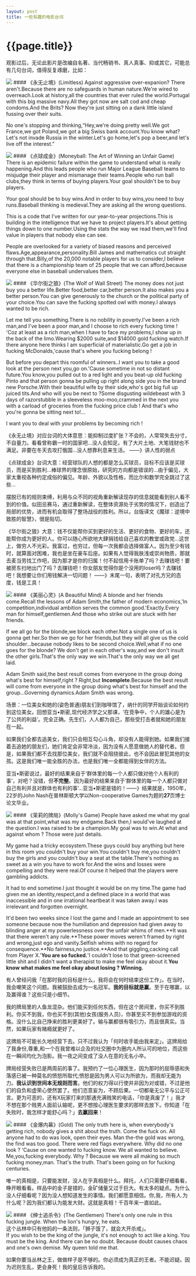 ```yaml
---
layout: post
title: 一些有趣的电影台词
---
```

{{page.title}}
====================

观影过后，无论此影片是改编自名著、当代畅销书、真人真事、抑或其它，可能总有几句台词，值得反复琢磨，比如：

<img src="/images/posts/2019-02-21/Limitless.png">
#### 《永无止境》(Limitless)
Against aggressive over-expanion? There aren't.Because there are no safeguards in human nature.We're wired to overreach.Look at history,all the countries that ever ruled the world.Portugal with this big massive navy.All they got now are salt cod and cheap condoms.And the Brits? Now they're just sitting on a dank little island fussing over their suits.<br/>

No one's stopping and thinking,“Hey,we're doing pretty well.We got France,we got Poland,we got a big Swiss bank account.You know what? Let's not invade Russia in the winter.Let's go home,let's pop a beer,and let's live off the interest.”<br/>

<img src="/images/posts/2019-02-21/Moneyball.jpg">
#### 《点球成金》(Moneyball: The Art of Winning an Unfair Game)   
There is an epidemic failure within the game to understand what is really happening.And this leads people who run Major League Baseball teams to misjudge their player and mismanage their teams.People who run ball clubs,they think in terms of buying players.Your goal shouldn't be to buy players.<br/>

Your goal should be to buy wins.And in order to buy wins,you need to buy runs.Baseball thinking is medieval.They are asking all the wrong questions.<br/>

This is a code that I've written for our year-to-year projections.This is building in the intelligence that we have to project players.It's about getting things down to one number.Using the stats the way we read them,we'll find value in players that nobody else can see.<br/>

People are overlooked for a variety of biased reasons and perceived flaws.Age,appearance,personality.Bill James and mathematics cut straight through that.Billy,of the 20,000 notable players for us to consider,I believe that there is a championship team of 25 people that we can afford,because everyone else in baseball undervalues them.<br/>

<img src="/images/posts/2019-02-21/The_Wolf_of_Wall_Street_0.png">
#### 《华尔街之狼》(The Wolf of Wall Street)
The money does not just buy you a better life.Better food,better car,better person.It also makes you a better person.You can give generously to the church or the political party of your choice.You can save the fucking spotted owl with money.I always wanted to be rich.<br/>

Let me tell you something.There is no nobility in poverty.I've been a rich man,and I've been a poor man,and I choose to rich every fucking time ! 'Coz at least as a rich man,when I have to face my problems,I show up in the back of the limo.Wearing $2000 suite,and $14000 gold fucking watch.If there anyone here thinks I am superficial of materialistic.Go get a job in fucking McDonalds,'cause that's where you fucking belong !<br/> 

But before you depart this roomful of winners..I want you to take a good look at the person next you,go on.'Cause sometime in not so distant future.You know,you pulled out to a red light and you beat-up old fucking Pinto and that person gonna be pulling up right along side you in the brand new Porsche.With their beautiful wife by their side,who's got big full up juiced tits.And who will you be next to ?Some disgusting wildebeast with 3 days of razorstubble in a sleeveless moo-moo,crammed in the next you with a carload of groceries from the fucking price club ! And that's who you're gonna be sitting next to!...<br/>

I want you to deal with your problems by becoming rich !

《永无止境》对应台词的大体意思：能抑制过度扩张？不会的，人常常失去分寸，不自量力。看看曾称霸一时的国家吧...没人会知足。有了大片土地、大笔钱财也不满足。非要在冬天去攻打俄国...没人想靠利息来生活。 ——》讲人性的弱点<br/>

《点球成金》台词大意：经营球队的人想的都是怎么买球员，目标不应该是买球员，而是买到胜利...棒球界的理念很原始，研究的方向都是错误的...由于偏见，大家太重视各种约定成俗的偏见。年龄、外貌以及性格，而比尔和数学完全跳过了这些...<br/>

摆脱已有的规则束缚，利用与众不同的视角重新解读现存的信息就能看到别人看不到的价值。似田忌赛马，通过重新解读，在整体资源处于劣势的情况下，创造出了局部的优势，进而有机会取得了整场战役的胜利。所以，台版译文《魔球：逆境中致胜的智慧》，很是贴切。<br/>

《华尔街之狼》大意：钱不仅能帮你买到更好的生活、更好的食物、更好的车，还能帮你成为更好的人。你可以随心所欲地大肆捐钱给自己喜欢的教堂或政党...这世上，做穷人不光彩。我富过，也穷过，但每一次我都会选择做富人。因为至少有钱时，就算面对困难，我也是坐在豪车后座。如果有人觉得我肤浅或崇尚物质，那就去麦当劳找工作吧，因为那才是你的归属！付不起信用卡账单了吗？去赚钱吧！要被房东扫地出门了吗？去赚钱吧！你女朋友觉得你是个没用的loser吗？去赚钱吧！我想要让你们用钱解决一切问题！ ——》末尾一句，表明了对孔方兄的态度，钱是工具！<br/>

<img src="/images/posts/2019-02-21/A_Beautiful_Mind.jpeg">
#### 《美丽心灵》(A Beautiful Mind)
A blonde and her friends come.Recall the lessons of Adam Smith,the father of modern economics,'In competition,individual ambition serves the common good.'Exactly.Every man for himself,gentlemen.And those who strike out are stuck with her friends.<br/>

If we all go for the blonde,we block each other.Not a single one of us is gonna get her.So then we go for her friends,but they will all give us the cold shoulder...because nobody likes to be second choice.Well,what if no one goes for the blonde? We don't get in each other's way,and we don't insult the other girls.That's the only way we win.That's the only way we all get laid.<br/>

Adam Smith said,the best result comes from everyone in the group doing what's best for himself,right ? Right,but **Incomplete**.Because the best result will come from everyone in the group doing what's best for himself and the group...Governing dynamics.Adam Smith was wrong.<br/>

场景：一位美女和她的(姿色普通)朋友们到咖啡馆了，纳什的同学开始谈论如何约到这位美女。回想亚当•斯密,现代经济学之父那课，‘在竞争中，个人的雄心是为了公共的利益’。完全正确。先生们，人人都为自己，那些受打击者就和她的朋友在一起。<br/>

如果我们全都去追美女，我们只会相互勾心斗角，却没有人能得到她。如果我们接着去追她的朋友们，她们肯定会非常冷淡，因为没有人愿意做她人的替代者。但是，如果我们都不去找那位美女，我们就不会阻挠彼此，也不会因此冒犯其他的女孩。这是我们唯一能全胜的办法，也是我们唯一全都能得到女伴的方法。<br/>

亚当•斯密说过，最好的结果来自于‘群体里的每一个人都只做对他个人有利的事’，对吧？没错，但**不完整**。因为最好的结果来自于‘群体里的每一个人都只做对自己有利并且对群体也有利的事’...亚当•斯密是错的！——》结果就是，1950年，22岁的John Nash在普林斯顿大学以Non-cooperative Games为题的**27**页博士论文毕业。<br/>

<img src="/images/posts/2019-02-21/Molly_s_Game.jpg">
#### 《茉莉的牌局》(Molly's Game)
People have asked me what my goal was at that point,what was my endgame.Back then,I would've laughed at the question.I was raised to be a champion.My goal was to win.At what and against whom ? Those were just details.<br/>

My game had a tricky ecosystem.These guys could buy anything but here in this room you couldn't buy your win.You couldn't buy me,you couldn't buy the girls and you couldn't buy a seat at the table.There's nothing as sweet as a win you have to work for.And the wins and losses were compelling and they were real.Of course it helped that the players were gambling addicts. <br/>

It had to end sometime.I just thought it would be on my time.The game had given me an identity,respect,and a defined place in a world that was inaccessible and in one irrational heartbeat it was taken away.I was irrelevant and forgotten overnight.<br/>

It'd been two weeks since I lost the game and I made an appointment to see someone because now the humiliation and depression had given away to blinding anger at my powerlessness over the unfair whims of men.**It was that there weren't any rule.**These power moves weren't framed by right and wrong,just ego and vanity.Selfish whims with no regard for consequence.**No fairness,no justice.**And that giggling,cacking call from Player X.'**You are so fucked.**'I couldn't lose to that green-screened little shit and I didn't want a therapist to make me feel okay about it.**You know what makes me feel okay about losing ? Winning.** <br/>

有人曾经问我「在那时我的目标是什么，我将会在何时结束这份工作」。在当时，我会嘲笑这个问题。我被鼓励去成为一名冠军。**我的目标就是赢**。至于在哪赢，以及赢得谁？这些只是小细节。<br/>

我的牌局里的人鱼龙混杂。他们能买到任何东西，但在这个房间里，你买不到胜利。你买不到我，你也买不到(其他)女孩(服务人员)，你甚至买不到参加游戏的资格。没什么比自己挣来的胜利更美好了。输与赢都很有吸引力，而且很真实。当然，如果玩家有赌瘾就更好了。<br/>

这牌局不可能长久地经营下去。只不过我认为「何时收手能由我来定」。这牌局给了我身份,尊重,和一个在我曾难以企及的社交圈中为圈内人所认可的地位，而这些在一瞬间均化为泡影。我一夜之间变成了没人在意的无名小卒。<br/>

牌局经营失败已是两周前的事了。我预约了一位心理医生，因为那时的屈辱感和失落感已被一种莫名的愤怒所取代;愤怒是因为男人可以为所欲为，而我却无能为力。**我认识到世间本无规则而言**。他们的权力得以行使并非因为对或错，不过是他们的自负和虚荣心使然罢了。他们恣意妄为，不顾后果。一切都毫无公平与公正可言。更为可恶的，还有X玩家打来的那通充满贱笑的电话，「你是真废了！」我才不想在那个贱男人面前认输呢，更不想按心理医生要求的那样去放下。你知道「在失败时，我怎样才能舒心吗？」**去赢回来**！

<img src="/images/posts/2019-02-21/Gold_cartoon.jpg">
#### 《金爆内幕》(Gold)
The only truth here is, when everybody's getting rich, nobody gives a shit about the truth. Come the fuck on. All anyone had to do was look, open their eyes. Man the-the gold was wrong, the find was too good. There were red flags everywhere. Why did no one look ? 'Cause on one wanted to fucking know. We all wanted to believe. Me,you,fucking everybody. Why ? Because we were all making so much fucking money,man. That's the truth. That's been going on for fucking centuries.<br/>

唯一的真相是，只要能发财，没人在乎真相是什么。拜托，人们只需要仔细看看，睁开眼看看。样品中的金子是错的，金矿储量又过于巨大。有太多的疑点。为什么没人仔细看呢？因为没人想知道发生的事情。我们都愿意相信。你,我，所有人.为什么呢？因为我们都认为能发大财。这就是真相！千百年来一直如此。<br/>

<img src="/images/posts/2019-02-21/The_Gentlemen_2019.jpg">
#### 《绅士追杀令》(The Gentlemen)
There's only one rule in this fucking jungle. When the lion's hungry, he eats.<br/>
这个丛林中只有他妈的一条法则，「狮子饿了，就会大开杀戒」。<br/>
If you wish to be the king of the jungle, it's not enough to act like a king. You must be the king. And there can be no doubt. Because doubt causes chaos and one's own demise. My queen told me that.<br/>

如果你要当丛林之王，做做样子是不够的。你必须成为真正的王者。不能迟疑。因为迟则生乱，更会身死！我的皇后告诉我的。<br/>

